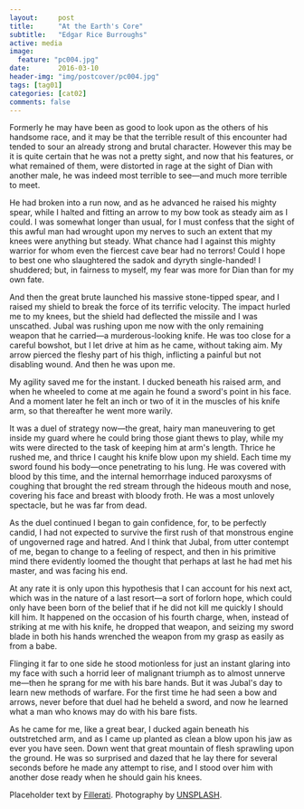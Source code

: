 ```yaml
---
layout:     post
title:      "At the Earth's Core"
subtitle:   "Edgar Rice Burroughs"
active: media
image:
  feature: "pc004.jpg"
date:       2016-03-10 
header-img: "img/postcover/pc004.jpg"
tags: [tag01]
categories: [cat02]
comments: false
---
```


<p>Formerly he may have been as good to look upon as the others of his handsome race, and it may be that the terrible result of this encounter had tended to sour an already strong and brutal character.  However this may be it is quite certain that he was not a pretty sight, and now that his features, or what remained of them, were distorted in rage at the sight of Dian with another male, he was indeed most terrible to see&mdash;and much more terrible to meet.</p>

<p>He had broken into a run now, and as he advanced he raised his mighty spear, while I halted and fitting an arrow to my bow took as steady aim as I could.  I was somewhat longer than usual, for I must confess that the sight of this awful man had wrought upon my nerves to such an extent that my knees were anything but steady.  What chance had I against this mighty warrior for whom even the fiercest cave bear had no terrors!  Could I hope to best one who slaughtered the sadok and dyryth single-handed!  I shuddered; but, in fairness to myself, my fear was more for Dian than for my own fate.</p>

<p>And then the great brute launched his massive stone-tipped spear, and I raised my shield to break the force of its terrific velocity.  The impact hurled me to my knees, but the shield had deflected the missile and I was unscathed.  Jubal was rushing upon me now with the only remaining weapon that he carried&mdash;a murderous-looking knife.  He was too close for a careful bowshot, but I let drive at him as he came, without taking aim.  My arrow pierced the fleshy part of his thigh, inflicting a painful but not disabling wound.  And then he was upon me.</p>

<p>My agility saved me for the instant.  I ducked beneath his raised arm, and when he wheeled to come at me again he found a sword's point in his face.  And a moment later he felt an inch or two of it in the muscles of his knife arm, so that thereafter he went more warily.</p>

<p>It was a duel of strategy now&mdash;the great, hairy man maneuvering to get inside my guard where he could bring those giant thews to play, while my wits were directed to the task of keeping him at arm's length. Thrice he rushed me, and thrice I caught his knife blow upon my shield. Each time my sword found his body&mdash;once penetrating to his lung.  He was covered with blood by this time, and the internal hemorrhage induced paroxysms of coughing that brought the red stream through the hideous mouth and nose, covering his face and breast with bloody froth. He was a most unlovely spectacle, but he was far from dead.</p>

<p>As the duel continued I began to gain confidence, for, to be perfectly candid, I had not expected to survive the first rush of that monstrous engine of ungoverned rage and hatred.  And I think that Jubal, from utter contempt of me, began to change to a feeling of respect, and then in his primitive mind there evidently loomed the thought that perhaps at last he had met his master, and was facing his end.</p>

<p>At any rate it is only upon this hypothesis that I can account for his next act, which was in the nature of a last resort&mdash;a sort of forlorn hope, which could only have been born of the belief that if he did not kill me quickly I should kill him.  It happened on the occasion of his fourth charge, when, instead of striking at me with his knife, he dropped that weapon, and seizing my sword blade in both his hands wrenched the weapon from my grasp as easily as from a babe.</p>

<p>Flinging it far to one side he stood motionless for just an instant glaring into my face with such a horrid leer of malignant triumph as to almost unnerve me&mdash;then he sprang for me with his bare hands.  But it was Jubal's day to learn new methods of warfare.  For the first time he had seen a bow and arrows, never before that duel had he beheld a sword, and now he learned what a man who knows may do with his bare fists.</p>

<p>As he came for me, like a great bear, I ducked again beneath his outstretched arm, and as I came up planted as clean a blow upon his jaw as ever you have seen.  Down went that great mountain of flesh sprawling upon the ground.  He was so surprised and dazed that he lay there for several seconds before he made any attempt to rise, and I stood over him with another dose ready when he should gain his knees.</p>

<p>Placeholder text by <a href="http://www.fillerati.com/">Fillerati</a>. Photography by <a href="https://unsplash.com">UNSPLASH</a>.</p>